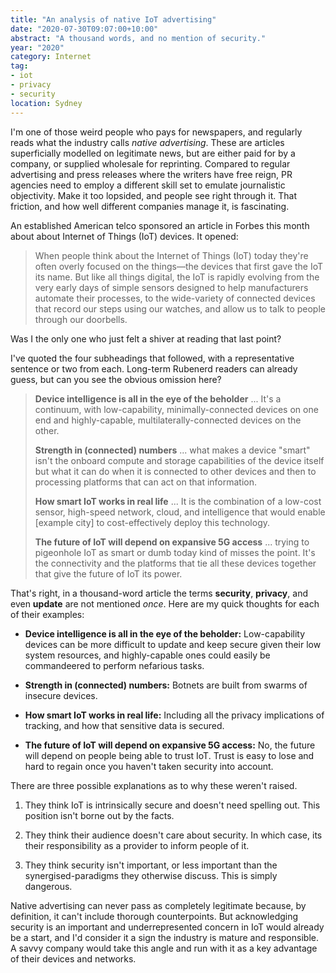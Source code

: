 ```yaml
---
title: "An analysis of native IoT advertising"
date: "2020-07-30T09:07:00+10:00"
abstract: "A thousand words, and no mention of security."
year: "2020"
category: Internet
tag:
- iot
- privacy
- security
location: Sydney
---
```

I'm one of those weird people who pays for newspapers, and regularly reads what the industry calls *native advertising*. These are articles superficially modelled on legitimate news, but are either paid for by a company, or supplied wholesale for reprinting. Compared to regular advertising and press releases where the writers have free reign, PR agencies need to employ a different skill set to emulate journalistic objectivity. Make it too lopsided, and people see right through it. That friction, and how well different companies manage it, is fascinating.

An established American telco sponsored an article in Forbes this month about about Internet of Things (IoT) devices. It opened:

> When people think about the Internet of Things (IoT) today they're often overly focused on the things—the devices that first gave the IoT its name. But like all things digital, the IoT is rapidly evolving from the very early days of simple sensors designed to help manufacturers automate their processes, to the wide-variety of connected devices that record our steps using our watches, and allow us to talk to people through our doorbells.

Was I the only one who just felt a shiver at reading that last point?

I've quoted the four subheadings that followed, with a representative sentence or two from each. Long-term Rubenerd readers can already guess, but can you see the obvious omission here?

> **Device intelligence is all in the eye of the beholder** ... It's a continuum, with low-capability, minimally-connected devices on one end and highly-capable, multilaterally-connected devices on the other. 
> 
> **Strength in (connected) numbers** ... what makes a device "smart" isn't the onboard compute and storage capabilities of the device itself but what it can do when it is connected to other devices and then to processing platforms that can act on that information. 
> 
> **How smart IoT works in real life** ... It is the combination of a low-cost sensor, high-speed network, cloud, and intelligence that would enable [example city] to cost-effectively deploy this technology.
>
> **The future of IoT will depend on expansive 5G access** ... trying to pigeonhole IoT as smart or dumb today kind of misses the point. It's the connectivity and the platforms that tie all these devices together that give the future of IoT its power.

That's right, in a thousand-word article the terms **security**, **privacy**, and even **update** are not mentioned *once*. Here are my quick thoughts for each of their examples:

* **Device intelligence is all in the eye of the beholder:** Low-capability devices can be more difficult to update and keep secure given their low system resources, and highly-capable ones could easily be commandeered to perform nefarious tasks. 

* **Strength in (connected) numbers:** Botnets are built from swarms of insecure devices.

* **How smart IoT works in real life:** Including all the privacy implications of tracking, and how that sensitive data is secured.

* **The future of IoT will depend on expansive 5G access:** No, the future will depend on people being able to trust IoT. Trust is easy to lose and hard to regain once you haven't taken security into account.

There are three possible explanations as to why these weren't raised.

1. They think IoT is intrinsically secure and doesn't need spelling out. This position isn't borne out by the facts.

2. They think their audience doesn't care about security. In which case, its their responsibility as a provider to inform people of it.

3. They think security isn't important, or less important than the synergised-paradigms they otherwise discuss. This is simply dangerous.

Native advertising can never pass as completely legitimate because, by definition, it can't include thorough counterpoints. But acknowledging security is an important and underrepresented concern in IoT would already be a start, and I'd consider it a sign the industry is mature and responsible. A savvy company would take this angle and run with it as a key advantage of their devices and networks.

